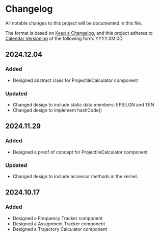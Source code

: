 # Changelog

All notable changes to this project will be documented in this file.

The format is based on [Keep a Changelog](https://keepachangelog.com/en/1.1.0/),
and this project adheres to [Calendar Versioning](https://calver.org/) of
the following form: YYYY.0M.0D.

## 2024.12.04

### Added

- Designed abstract class for ProjectileCalculator component

### Updated

- Changed design to include static data members: EPSILON and TEN
- Changed design to implement hashCode()

## 2024.11.29

### Added

- Designed a proof of concept for ProjectileCalculator component

### Updated

- Changed design to include accessor methods in the kernel.

## 2024.10.17

### Added

- Designed a Frequency Tracker component
- Designed a Assignment Tracker component
- Designed a Trajectory Calculator component
